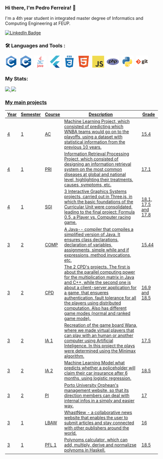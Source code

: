 ### Hi there, I'm Pedro Ferreira! 👋

I'm a 4th year student in integrated master degree of Informatics and Computing Engineering at FEUP.

<div id="badges">
  <a href="https://www.linkedin.com/in/pedro-ferreira-9b529325b/">
    <img src="https://img.shields.io/badge/LinkedIn-blue?style=for-the-badge&logo=linkedin&logoColor=white" alt="LinkedIn Badge"/>
  </a>
</div>

### :hammer_and_wrench: Languages and Tools :

<div>
  <img src="https://github.com/devicons/devicon/blob/master/icons/c/c-original.svg" title="C" alt="C" width="40" height="40"/>&nbsp;
  <img src="https://github.com/devicons/devicon/blob/master/icons/cplusplus/cplusplus-original.svg" title="C++" alt="C++" width="40" height="40"/>&nbsp;
  <img src="https://github.com/devicons/devicon/blob/master/icons/java/java-original-wordmark.svg" title="Java" alt="Java" width="40" height="40"/>&nbsp;
  <img src="https://github.com/devicons/devicon/blob/master/icons/flutter/flutter-original.svg" title="Flutter" alt="Flutter" width="40" height="40"/>&nbsp;
  <img src="https://github.com/devicons/devicon/blob/master/icons/css3/css3-plain-wordmark.svg"  title="CSS3" alt="CSS" width="40" height="40"/>&nbsp;
  <img src="https://github.com/devicons/devicon/blob/master/icons/html5/html5-original.svg" title="HTML5" alt="HTML" width="40" height="40"/>&nbsp;
  <img src="https://github.com/devicons/devicon/blob/master/icons/javascript/javascript-original.svg" title="JavaScript" alt="JavaScript" width="40" height="40"/>&nbsp;
  <img src="https://github.com/devicons/devicon/blob/master/icons/php/php-original.svg" title="PHP" alt="PHP" width="40" height="40"/>&nbsp;
  <img src="https://github.com/devicons/devicon/blob/master/icons/python/python-original.svg" title="Python" alt="Python" width="40" height="40"/>&nbsp;
  <!--<img src="https://github.com/devicons/devicon/blob/master/icons/haskell/haskell-original.svg" title="Haskell" alt="Haskell" width="40" height="40"/>&nbsp;-->
  <img src="https://github.com/devicons/devicon/blob/master/icons/git/git-original-wordmark.svg" title="Git" **alt="Git" width="40" height="40"/>
</div>

### My Stats:

<div>
    <a href="https://github.com/Pedro-PFerreira">
    <img height="180em" src="https://github-readme-stats.vercel.app/api?username=Pedro-PFerreira&show_icons=true&theme=dracula&include_all_commits=true&cout_private=true"/>
    <img height="180em" src="https://github-readme-stats.vercel.app/api/top-langs/?username=Pedro-PFerreira&layout=compact&langs_count=16&theme=dracula"/>
</div>
  
### My main projects

| Year | Semester | Course                                                        | Description                                                                                                                                                                                                                                                                                                                                              | Grade |
| ---- | -------- | ------------------------------------------------------------- | -------------------------------------------------------------------------------------------------------------------------------------------------------------------------------------------------------------------------------------------------------------------------------------------------------------------------------------------------------- | ----- |
| 4    | 1        | [AC](https://github.com/Pedro-PFerreira/AC)                   | Machine Learning Project, which consisted of predicting which WNBA teams would go on to the playoffs, using a dataset with statistical information from the previous 10 years.| 15.4 |
| 4    | 1        | [PRI](https://github.com/matilde-silva-21/PRI_project)        | Information Retrieval Processing Project, which consisted of designing an information retrieval system on the most common diseases at global and national level, highlighting their treatments, causes, symptoms, etc.  | 17.1 |
| 4    | 1        | [SGI](https://github.com/Pedro-PFerreira/SGI)                 | 3 Interactive Graphics Systems projects, carried out in Three.js, in which the basic foundations of the Curricular Unit were consolidated, leading to the final project: Formula 0.5, a Player vs. Computer racing game. | 18.1, 17.5 and 17.8 |
| 3    | 2        | [COMP](https://github.com/Pedro-PFerreira/COMP)               | A Java-- compiler that compiles a simplified version of Java. It ensures class declarations, declaration of variables, assignments, simple while and if expressions, method invocations, etc.                                                                                                                                                            | 15.44   |
| 3    | 2        | [CPD](https://github.com/Pedro-PFerreira/CPD/)                | The 2 CPD's projects. The first is about the parallel computing power for the multiplication matrix in Java and C++, while the second one is about a client-server application for a game, that ensueres authentication, fault tolerance for all the players using distributed computation. Also has different game modes (normal and ranked game mode). | 16.9 and 18.5   |
| 3    | 2        | [IA 1](https://github.com/Pedro-CAB/IA-Project)               | Recreation of the game board Wana, where we made virtual players that can play with an human or another computer using Artificial Inteligence. In this project the plays were determined using the Minimax algorithm.                                                                                                                                    | 17.5   |
| 3    | 2        | [IA 2](https://github.com/Pedro-CAB/IA-Project-2)             | Machine Learning Model what predicts whether a policeholder will claim their car insurance after 6 months, using logistic regression. | 18.5   |
| 3    | 2        | [PI](https://github.com/Pedro-CAB/projeto-integrador)         | Porto University Orphean's management website, so that its direction members can deal with internal infos in a simply and easier way. | 17 |
| 3    | 1        | [LBAW](https://github.com/Pedro-PFerreira/LBAW)               | WhastNew - a collaborative news website that enables the user to submit articles and stay connected with other publishers around the world.                                                                                                                                                                                                              | 16    |
| 3    | 1        | [PFL 1](https://github.com/Pedro-PFerreira/PFL_1)             | Polynoms calculator, which can add, multiply, derive and normalizse polynoms in Haskell.                                                                                                                                                                                                                                                                 | 18.5  |
